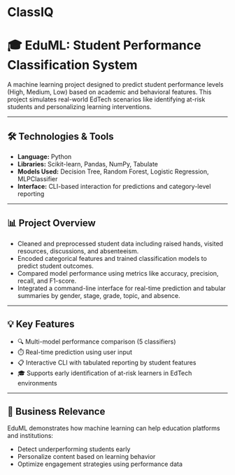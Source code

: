 # ClassIQ
# 🎓 EduML: Student Performance Classification System

A machine learning project designed to predict student performance levels (High, Medium, Low) based on academic and behavioral features. This project simulates real-world EdTech scenarios like identifying at-risk students and personalizing learning interventions.

---

## 🛠️ Technologies & Tools
- **Language:** Python  
- **Libraries:** Scikit-learn, Pandas, NumPy, Tabulate  
- **Models Used:** Decision Tree, Random Forest, Logistic Regression, MLPClassifier  
- **Interface:** CLI-based interaction for predictions and category-level reporting  

---

## 📊 Project Overview

- Cleaned and preprocessed student data including raised hands, visited resources, discussions, and absenteeism.  
- Encoded categorical features and trained classification models to predict student outcomes.  
- Compared model performance using metrics like accuracy, precision, recall, and F1-score.  
- Integrated a command-line interface for real-time prediction and tabular summaries by gender, stage, grade, topic, and absence.  

---

## 💡 Key Features

- 🔍 Multi-model performance comparison (5 classifiers)  
- ⏱️ Real-time prediction using user input  
- 📋 Interactive CLI with tabulated reporting by student features  
- 🎓 Supports early identification of at-risk learners in EdTech environments  

---

## 🧠 Business Relevance

EduML demonstrates how machine learning can help education platforms and institutions:
- Detect underperforming students early  
- Personalize content based on learning behavior  
- Optimize engagement strategies using performance data

